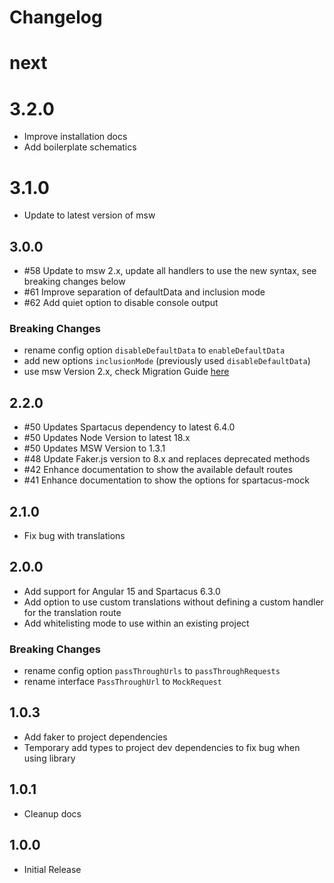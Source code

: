 # Changelog

# next

# 3.2.0

- Improve installation docs
- Add boilerplate schematics

# 3.1.0

- Update to latest version of msw

## 3.0.0

- #58 Update to msw 2.x, update all handlers to use the new syntax, see breaking changes below
- #61 Improve separation of defaultData and inclusion mode
- #62 Add quiet option to disable console output

### Breaking Changes

- rename config option `disableDefaultData` to `enableDefaultData`
- add new options `inclusionMode` (previously used `disableDefaultData`)
- use msw Version 2.x, check Migration Guide [here](https://mswjs.io/docs/migrations/1.x-to-2.x)

## 2.2.0

- #50 Updates Spartacus dependency to latest 6.4.0
- #50 Updates Node Version to latest 18.x
- #50 Updates MSW Version to 1.3.1
- #48 Update Faker.js version to 8.x and replaces deprecated methods
- #42 Enhance documentation to show the available default routes
- #41 Enhance documentation to show the options for spartacus-mock

## 2.1.0

- Fix bug with translations

## 2.0.0

- Add support for Angular 15 and Spartacus 6.3.0
- Add option to use custom translations without defining a custom handler for the translation route
- Add whitelisting mode to use within an existing project

### Breaking Changes

- rename config option `passThroughUrls` to `passThroughRequests`
- rename interface `PassThroughUrl` to `MockRequest`

## 1.0.3

- Add faker to project dependencies
- Temporary add types to project dev dependencies to fix bug when using library

## 1.0.1

- Cleanup docs

## 1.0.0

- Initial Release
